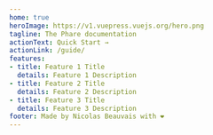 ```yaml
---
home: true
heroImage: https://v1.vuepress.vuejs.org/hero.png
tagline: The Phare documentation
actionText: Quick Start →
actionLink: /guide/
features:
- title: Feature 1 Title
  details: Feature 1 Description
- title: Feature 2 Title
  details: Feature 2 Description
- title: Feature 3 Title
  details: Feature 3 Description
footer: Made by Nicolas Beauvais with ❤️
---
```

